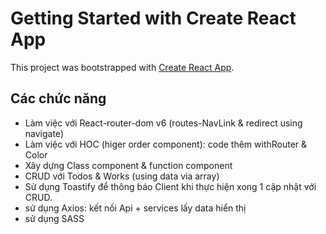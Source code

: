# Getting Started with Create React App

This project was bootstrapped with [Create React App](https://github.com/facebook/create-react-app).

## Các chức năng

- Làm việc với React-router-dom v6 (routes-NavLink & redirect using navigate)
- Làm việc với HOC (higer order component): code thêm withRouter & Color
- Xây dựng Class component & function component
- CRUD với Todos & Works (using data via array)
- Sử dụng Toastify để thông báo Client khi thực hiện xong 1 cập nhật với CRUD.
- sử dụng Axios: kết nối Api + services lấy data hiển thị
- sử dụng SASS
